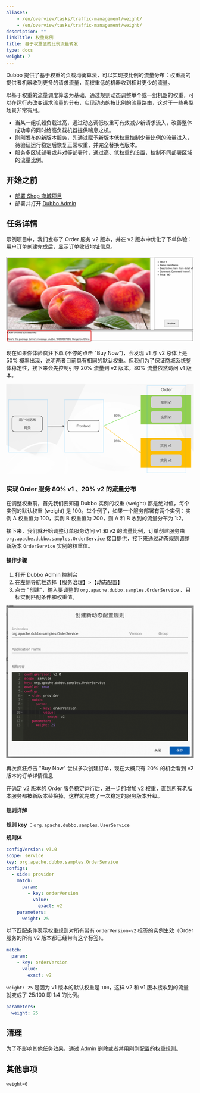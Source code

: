 ```yaml
---
aliases:
    - /en/overview/tasks/traffic-management/weight/
    - /en/overview/tasks/traffic-management/weight/
description: ""
linkTitle: 权重比例
title: 基于权重值的比例流量转发
type: docs
weight: 7
---
```




Dubbo 提供了基于权重的负载均衡算法，可以实现按比例的流量分布：权重高的提供者机器收到更多的请求流量，而权重低的机器收到相对更少的流量。

以基于权重的流量调度算法为基础，通过规则动态调整单个或一组机器的权重，可以在运行态改变请求流量的分布，实现动态的按比例的流量路由，这对于一些典型场景非常有用。
* 当某一组机器负载过高，通过动态调低权重可有效减少新请求流入，改善整体成功率的同时给高负载机器提供喘息之机。
* 刚刚发布的新版本服务，先通过赋予新版本低权重控制少量比例的流量进入，待验证运行稳定后恢复正常权重，并完全替换老版本。
* 服务多区域部署或非对等部署时，通过高、低权重的设置，控制不同部署区域的流量比例。

## 开始之前

* [部署 Shop 商城项目](../#部署商场系统)
* 部署并打开 [Dubbo Admin](../.././../reference/admin/architecture/)

## 任务详情

示例项目中，我们发布了 Order 服务 v2 版本，并在 v2 版本中优化了下单体验：用户订单创建完成后，显示订单收货地址信息。

![weight2.png](/imgs/v3/tasks/weight/weight2.png)

现在如果你体验疯狂下单 (不停的点击 "Buy Now")，会发现 v1 与 v2 总体上是 50% 概率出现，说明两者目前具有相同的默认权重。但我们为了保证商城系统整体稳定性，接下来会先控制引导 20% 流量到 v2 版本，80% 流量依然访问 v1 版本。

![weight1.png](/imgs/v3/tasks/weight/weight1.png)

### 实现 Order 服务 80% v1 、20% v2 的流量分布
在调整权重前，首先我们要知道 Dubbo 实例的权重 (weight) 都是绝对值，每个实例的默认权重 (weight) 是 100。举个例子，如果一个服务部署有两个实例：实例 A 权重值为 100，实例 B 权重值为 200，则 A 和 B 收到的流量分布为 1:2。

接下来，我们就开始调整订单服务访问 v1 和 v2 的流量比例，订单创建服务由 `org.apache.dubbo.samples.OrderService` 接口提供，接下来通过动态规则调整新版本 `OrderService` 实例的权重值。

#### 操作步骤
1. 打开 Dubbo Admin 控制台
2. 在左侧导航栏选择【服务治理】>【动态配置】
3. 点击 "创建"，输入要调整的 `org.apache.dubbo.samples.OrderService` 、目标实例匹配条件和权重值。

![Admin 权重比例设置截图](/imgs/v3/tasks/weight/weight_admin.png)

再次疯狂点击 "Buy Now" 尝试多次创建订单，现在大概只有 20% 的机会看到 v2 版本的订单详情信息

在确定 v2 版本的 Order 服务稳定运行后，进一步的增加 v2 权重，直到所有老版本服务都被新版本替换掉，这样就完成了一次稳定的服务版本升级。

#### 规则详解

**规则 key** ：`org.apache.dubbo.samples.UserService`

**规则体**

```yaml
configVersion: v3.0
scope: service
key: org.apache.dubbo.samples.OrderService
configs:
  - side: provider
    match:
      param:
        - key: orderVersion
          value:
            exact: v2
    parameters:
      weight: 25
```

以下匹配条件表示权重规则对所有带有 `orderVersion=v2` 标签的实例生效（Order 服务的所有 v2 版本都已经带有这个标签）。

```yaml
match:
  param:
    - key: orderVersion
      value:
        exact: v2
```

`weight: 25` 是因为 v1 版本的默认权重是 `100`，这样 v2 和 v1 版本接收到的流量就变成了 25:100 即 1:4 的比例。

```yaml
parameters:
  weight: 25
```

## 清理
为了不影响其他任务效果，通过 Admin 删除或者禁用刚刚配置的权重规则。

## 其他事项
`weight=0`
